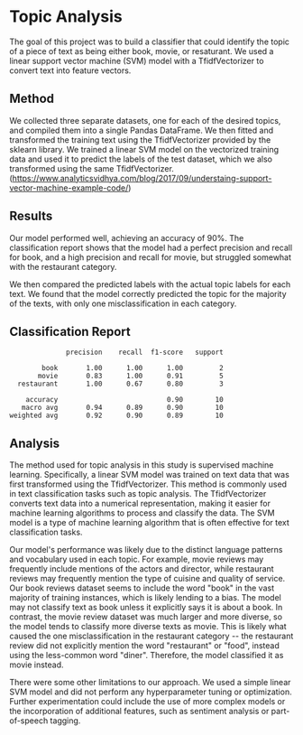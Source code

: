 # Topic Analysis

The goal of this project was to build a classifier that could identify the topic of a piece of text as being either book, movie, or resaturant. We used a linear support vector machine (SVM) model with a TfidfVectorizer to convert text into feature vectors.

## Method

We collected three separate datasets, one for each of the desired topics, and compiled them into a single Pandas DataFrame. We then fitted and transformed the training text using the TfidfVectorizer provided by the sklearn library. We trained a linear SVM model on the vectorized training data and used it to predict the labels of the test dataset, which we also transformed using the same TfidfVectorizer. (https://www.analyticsvidhya.com/blog/2017/09/understaing-support-vector-machine-example-code/)

## Results

Our model performed well, achieving an accuracy of 90%. The classification report shows that the model had a perfect precision and recall for book, and a high precision and recall for movie, but struggled somewhat with the restaurant category.

We then compared the predicted labels with the actual topic labels for each text. We found that the model correctly predicted the topic for the majority of the texts, with only one misclassification in each category.

## Classification Report

```
              precision    recall  f1-score   support

        book       1.00      1.00      1.00         2
       movie       0.83      1.00      0.91         5
  restaurant       1.00      0.67      0.80         3

    accuracy                           0.90        10
   macro avg       0.94      0.89      0.90        10
weighted avg       0.92      0.90      0.89        10
```

## Analysis

The method used for topic analysis in this study is supervised machine learning. Specifically, a linear SVM model was trained on text data that was first transformed using the TfidfVectorizer. This method is commonly used in text classification tasks such as topic analysis. The TfidfVectorizer converts text data into a numerical representation, making it easier for machine learning algorithms to process and classify the data. The SVM model is a type of machine learning algorithm that is often effective for text classification tasks.

Our model's performance was likely due to the distinct language patterns and vocabulary used in each topic. For example, movie reviews may frequently include mentions of the actors and director, while restaurant reviews may frequently mention the type of cuisine and quality of service. Our book reviews dataset seems to include the word "book" in the vast majority of training instances, which is likely lending to a bias. The model may not classify text as book unless it explicitly says it is about a book. In contrast, the movie review dataset was much larger and more diverse, so the model tends to classify more diverse texts as movie. This is likely what caused the one misclassification in the restaurant category -- the restaurant review did not explicitly mention the word "restaurant" or "food", instead using the less-common word "diner". Therefore, the model classified it as movie instead.

There were some other limitations to our approach. We used a simple linear SVM model and did not perform any hyperparameter tuning or optimization. Further experimentation could include the use of more complex models or the incorporation of additional features, such as sentiment analysis or part-of-speech tagging.
